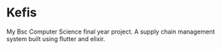 # Kefis
My Bsc Computer Science final year project. A supply chain management system built using flutter and elixir. 
